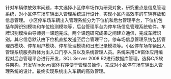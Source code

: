 针对车辆停放效率问题，本文选择小区停车场作为研究对象，研究重点是信息管理系统，对小区停车场车辆出入管理系统进行设计，实现小区内高效率的车辆存放和信息管理。
小区停车场车辆出入管理系统分为下位机和后台管理平台，下位机包括车牌识别模块和车位检测模块等，后台管理平台为停车场信息管理系统软件。车牌识别模块由导师另一课题完成，两个课题研究成果之间建立通信，完成车牌识别。其它信息默认由下位机直接发送至后台管理平台。停车场信息管理系统包括管理员模块、停车用户模块、停车管理模块和日志记录模块等。小区停车场车辆出入管理系统服务群体为出入口门亭人员以及系统管理人员。系统采用C#窗体应用编程对后台管理平台进行开发，SQL Server 2008 R2进行数据库管理，选择C/S软件架构，开发Windows窗体程序便于管理员操作，完成对小区停车场车辆出入管理系统的设计。最终实现系统出入车辆的高效管理。
